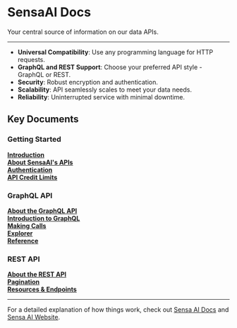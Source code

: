 # SensaAI Docs

Your central source of information on our data APIs.

---

- **Universal Compatibility**: Use any programming language for HTTP requests.
- **GraphQL and REST Support**: Choose your preferred API style - GraphQL or REST.
- **Security**: Robust encryption and authentication.
- **Scalability**: API seamlessly scales to meet your data needs.
- **Reliability**: Uninterrupted service with minimal downtime.

## Key Documents

### Getting Started
**[Introduction](https://docs.sensaai.com/getting-started/introduction)**  
**[About SensaAI's APIs](https://docs.sensaai.com/getting-started/about-sensaais-apis)**  
**[Authentication](https://docs.sensaai.com/getting-started/authentication)**  
**[API Credit Limits](https://docs.sensaai.com/getting-started/api-credit-limits)**  

### GraphQL API
**[About the GraphQL API](https://docs.sensaai.com/graphql-api/about-the-graphql-api)**  
**[Introduction to GraphQL](https://docs.sensaai.com/graphql-api/introduction-to-graphql)**  
**[Making Calls](https://docs.sensaai.com/graphql-api/making-calls)**  
**[Explorer](https://docs.sensaai.com/graphql-api/explorer)**  
**[Reference](https://docs.sensaai.com/graphql-api/reference)**

### REST API
**[About the REST API](https://docs.sensaai.com/rest-api/about-the-rest-api)**  
**[Pagination](https://docs.sensaai.com/rest-api/pagination)**  
**[Resources & Endpoints](https://docs.sensaai.com/rest-api/resources-and-endpoints)**  

---

For a detailed explanation of how things work, check out [Sensa AI Docs](https://docs.sensaai.com) and [Sensa AI Website](https://sensaai.com).